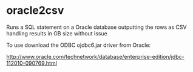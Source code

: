 oracle2csv
==========

Runs a SQL statement on a Oracle database outputting the rows as CSV handling results in GB size without issue 

To use download the ODBC ojdbc6.jar driver from Oracle:

http://www.oracle.com/technetwork/database/enterprise-edition/jdbc-112010-090769.html